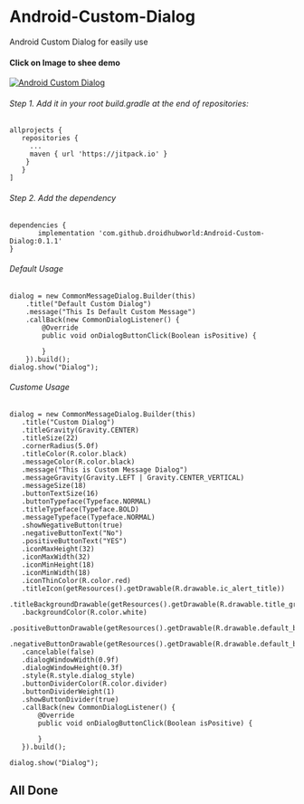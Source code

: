 # Android-Custom-Dialog
Android Custom Dialog for easily use

#### Click on Image to shee demo
[![Android Custom Dialog](https://img.youtube.com/vi/WFrSCFLoOL8/maxresdefault.jpg)](https://www.youtube.com/watch?v=WFrSCFLoOL8)

###### Step 1. Add it in your root build.gradle at the end of repositories:
```
allprojects {
   repositories {
     ...
     maven { url 'https://jitpack.io' }
    }
   }
]
```
 ###### Step 2. Add the dependency
 ```
dependencies {
        implementation 'com.github.droidhubworld:Android-Custom-Dialog:0.1.1'
}
```
###### Default Usage
```
dialog = new CommonMessageDialog.Builder(this)
	.title("Default Custom Dialog")
	.message("This Is Default Custom Message")
	.callBack(new CommonDialogListener() {
		@Override
		public void onDialogButtonClick(Boolean isPositive) {

		}
	}).build();
dialog.show("Dialog");
```
###### Custome Usage
```
dialog = new CommonMessageDialog.Builder(this)
   .title("Custom Dialog")
   .titleGravity(Gravity.CENTER)
   .titleSize(22)
   .cornerRadius(5.0f)
   .titleColor(R.color.black)
   .messageColor(R.color.black)
   .message("This is Custom Message Dialog")
   .messageGravity(Gravity.LEFT | Gravity.CENTER_VERTICAL)
   .messageSize(18)
   .buttonTextSize(16)
   .buttonTypeface(Typeface.NORMAL)
   .titleTypeface(Typeface.BOLD)
   .messageTypeface(Typeface.NORMAL)
   .showNegativeButton(true)
   .negativeButtonText("No")
   .positiveButtonText("YES")
   .iconMaxHeight(32)
   .iconMaxWidth(32)
   .iconMinHeight(18)
   .iconMinWidth(18)
   .iconThinColor(R.color.red)
   .titleIcon(getResources().getDrawable(R.drawable.ic_alert_title))
   .titleBackgroundDrawable(getResources().getDrawable(R.drawable.title_gradient_bg))
   .backgroundColor(R.color.white)
   .positiveButtonDrawable(getResources().getDrawable(R.drawable.default_button_selector))
   .negativeButtonDrawable(getResources().getDrawable(R.drawable.default_button_selector))
   .cancelable(false)
   .dialogWindowWidth(0.9f)
   .dialogWindowHeight(0.3f)
   .style(R.style.dialog_style)
   .buttonDividerColor(R.color.divider)
   .buttonDividerWeight(1)
   .showButtonDivider(true)
   .callBack(new CommonDialogListener() {
       @Override
       public void onDialogButtonClick(Boolean isPositive) {

       }
   }).build();

dialog.show("Dialog");
```

## All Done
